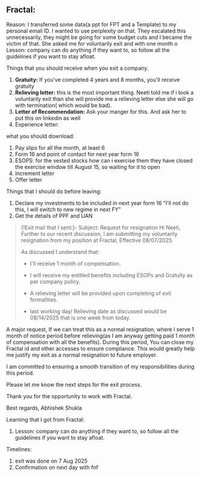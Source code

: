 
## Fractal:
Reason: I transferred some data(a ppt for FPT and a Template) to my personal email ID. I wanted to use perplexity on that. They escalated this unnecessarily, they might be going for some budget cuts and I became the victim of that.
She asked me for voluntarily exit and with one month o
Lesson: company can do anything if they want to, so follow all the guidelines if you want to stay afloat. 

Things that you should  receive when you exit a company.
1. **Gratuity:** If you've completed 4 years and 8 months, you'll receive gratuity
2. **Relieving letter:** this is the most important thing. Neeti told me if i took a voluntarily exit than she will provide me a relieving letter else she will go with termination( which would be bad).
3. **Letter of Recommendation:** Ask your manger for this.   And ask her to put this on linkedin as well
4. Experience letter: 

what you should download: 
1. Pay slips for all the month, at least 6
2. Form 16 and point of contact for next year form 16
3. ESOPS: for the vested stocks how can i exercise them
   they have closed the exercise window till August 15, so waiting for it to open
4. Increment letter
5. Offer letter

Things that I should do before leaving:
1. Declare my investments to be included in next year form 16
   "I'll not do this, I will switch to new regime in next FY"
2. Get the details of PPF and UAN

> [!Exit mail that I sent:]-
>Subject: Request for resignation
Hi Neeti,
Further to our recent discussion, I am submitting my voluntarily resignation from my position at Fractal, Effective 08/07/2025. 
>
>As discussed I understand that:
>- I'll receive 1 month of compensation.
>- I will receive my entitled benefits including ESOPs and Gratuity as per company policy.
>   
>- A relieving letter will be provided upon completing of exit formalities.
>    
>- last working day/ Relieving date as discussed would be 08/14/2025 that is one week from today.
  > 
A major request, If we can treat this as a normal resignation, where I serve 1 month of notice period before relieving(as I am anyway getting paid 1 month of compensation with all the benefits). During this period, You can close my Fractal id and other accesses to ensure compliance. This would greatly help me justify my exit as a normal resignation to future employer.
>
I am committed to ensuring a smooth transition of my responsibilities during this period.
>
Please let me know the next steps for the exit process.
>
Thank you for the opportunity to work with Fractal.
>
Best regards,
Abhishek Shukla

Learning that I got from Fractal:
1. Lesson: company can do anything if they want to, so follow all the guidelines if you want to stay afloat. 


Timelines:
1. exit was done on 7 Aug 2025
2. Confirmation on next day with fnf